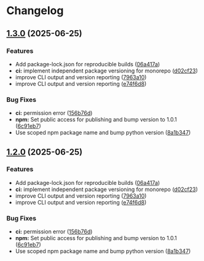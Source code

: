# Changelog

## [1.3.0](https://github.com/aaurelions/combicode/compare/combicode-js-v1.2.1...combicode-js-v1.3.0) (2025-06-25)


### Features

* Add package-lock.json for reproducible builds ([06a417a](https://github.com/aaurelions/combicode/commit/06a417a155e9b72e26d0e091d181cfb8c53f0d28))
* **ci:** implement independent package versioning for monorepo ([d02cf23](https://github.com/aaurelions/combicode/commit/d02cf233239c7af8db19061f34b769178334b388))
* improve CLI output and version reporting ([7963a10](https://github.com/aaurelions/combicode/commit/7963a10782c2626608750de53023d37d327d51b2))
* improve CLI output and version reporting ([e74f6d8](https://github.com/aaurelions/combicode/commit/e74f6d8fbed4f9cdf8ad82f3dae87069f66f7bb6))


### Bug Fixes

* **ci:** permission error ([156b76d](https://github.com/aaurelions/combicode/commit/156b76d3ab1550123df2ded6b1da5d6e2e2cc008))
* **npm:** Set public access for publishing and bump version to 1.0.1 ([6c91eb7](https://github.com/aaurelions/combicode/commit/6c91eb714c81ec0201bb0fcfad8ad9fb4124cd7e))
* Use scoped npm package name and bump python version ([8a1b347](https://github.com/aaurelions/combicode/commit/8a1b347f6c54c9762acf354ef289c293d3ef21a3))

## [1.2.0](https://github.com/aaurelions/combicode/compare/combicode-js-v1.1.0...combicode-js-v1.2.0) (2025-06-25)


### Features

* Add package-lock.json for reproducible builds ([06a417a](https://github.com/aaurelions/combicode/commit/06a417a155e9b72e26d0e091d181cfb8c53f0d28))
* **ci:** implement independent package versioning for monorepo ([d02cf23](https://github.com/aaurelions/combicode/commit/d02cf233239c7af8db19061f34b769178334b388))
* improve CLI output and version reporting ([7963a10](https://github.com/aaurelions/combicode/commit/7963a10782c2626608750de53023d37d327d51b2))
* improve CLI output and version reporting ([e74f6d8](https://github.com/aaurelions/combicode/commit/e74f6d8fbed4f9cdf8ad82f3dae87069f66f7bb6))


### Bug Fixes

* **ci:** permission error ([156b76d](https://github.com/aaurelions/combicode/commit/156b76d3ab1550123df2ded6b1da5d6e2e2cc008))
* **npm:** Set public access for publishing and bump version to 1.0.1 ([6c91eb7](https://github.com/aaurelions/combicode/commit/6c91eb714c81ec0201bb0fcfad8ad9fb4124cd7e))
* Use scoped npm package name and bump python version ([8a1b347](https://github.com/aaurelions/combicode/commit/8a1b347f6c54c9762acf354ef289c293d3ef21a3))

